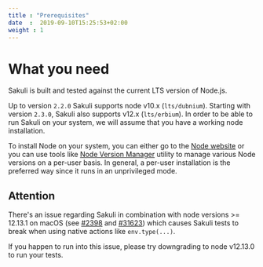```yaml
---
title : "Prerequisites"
date  :  2019-09-10T15:25:53+02:00
weight : 1
---
```


# What you need

Sakuli is built and tested against the current LTS version of Node.js.

Up to version `2.2.0` Sakuli supports node v10.x (`lts/dubnium`). Starting with version `2.3.0`, Sakuli also supports v12.x (`lts/erbium`).
In order to be able to run Sakuli on your system, we will assume that you have a working node installation.

To install Node on your system, you can either go to the <a href="https://nodejs.org/en/" target="_blank">Node website</a> or you can use tools like <a href="https://github.com/nvm-sh/nvm" target="_blank">Node Version Manager</a> utility to manage various Node versions on a per-user basis. In general, a per-user installation is the preferred way since it runs in an unprivileged mode.

## Attention

There's an issue regarding Sakuli in combination with node versions >= 12.13.1 on macOS (see [#2398](https://github.com/nodejs/help/issues/2398) and [#31623](https://github.com/nodejs/node/issues/31623)) which causes Sakuli tests to break when using native actions like `env.type(...)`.

If you happen to run into this issue, please try downgrading to node v12.13.0 to run your tests.
